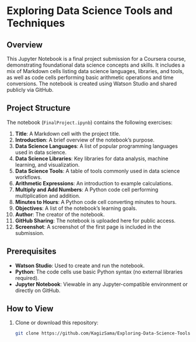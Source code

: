 # Exploring Data Science Tools and Techniques

## Overview
This Jupyter Notebook is a final project submission for a Coursera course, demonstrating foundational data science concepts and skills. It includes a mix of Markdown cells listing data science languages, libraries, and tools, as well as code cells performing basic arithmetic operations and time conversions. The notebook is created using Watson Studio and shared publicly via GitHub.

## Project Structure
The notebook (`FinalProject.ipynb`) contains the following exercises:
1. **Title**: A Markdown cell with the project title.
2. **Introduction**: A brief overview of the notebook’s purpose.
3. **Data Science Languages**: A list of popular programming languages used in data science.
4. **Data Science Libraries**: Key libraries for data analysis, machine learning, and visualization.
5. **Data Science Tools**: A table of tools commonly used in data science workflows.
6. **Arithmetic Expressions**: An introduction to example calculations.
7. **Multiply and Add Numbers**: A Python code cell performing multiplication and addition.
8. **Minutes to Hours**: A Python code cell converting minutes to hours.
9. **Objectives**: A list of the notebook’s learning goals.
10. **Author**: The creator of the notebook.
11. **GitHub Sharing**: The notebook is uploaded here for public access.
12. **Screenshot**: A screenshot of the first page is included in the submission.

## Prerequisites
- **Watson Studio**: Used to create and run the notebook.
- **Python**: The code cells use basic Python syntax (no external libraries required).
- **Jupyter Notebook**: Viewable in any Jupyter-compatible environment or directly on GitHub.

## How to View
1. Clone or download this repository:  
   ```bash
   git clone https://github.com/KagizSama/Exploring-Data-Science-Tools-and-Techniques.git
